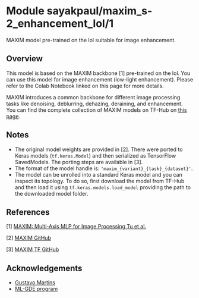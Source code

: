 # Module sayakpaul/maxim_s-2_enhancement_lol/1

MAXIM model pre-trained on the lol suitable for image enhancement.

<!-- asset-path: https://storage.googleapis.com/maxim-tf/tars/S-2_enhancement_lol.tar.gz  -->
<!-- task: enhancement -->
<!-- network-architecture: maxim -->
<!-- format: saved_model_2 -->
<!-- license: apache -->
<!-- colab: https://colab.research.google.com/github/sayakpaul/maxim-tf/blob/main/notebooks/inference.ipynb -->

## Overview

This model is based on the MAXIM backbone [1] pre-trained on the lol. You can use this
model for image enhancement (low-light enhancement). Please refer to the Colab Notebook linked on this page for more details.

MAXIM introduces a common backbone for different image processing tasks like
denoising, deblurring, dehazing, deraining, and enhancement. You can find the complete
collection of MAXIM models on TF-Hub on [this page](https://tfhub.dev/sayakpaul/collections/maxim/1).

## Notes

* The original model weights are provided in [2]. There were ported to Keras models
(`tf.keras.Model`) and then serialized as TensorFlow SavedModels. The porting
steps are available in [3].
* The format of the model handle is: `'maxim_{variant}_{task}_{dataset}'`.
* The model can be unrolled into a standard Keras model and you can inspect its topology.
To do so, first download the model from TF-Hub and then load it using `tf.keras.models.load_model`
providing the path to the downloaded model folder.

## References

[1] [MAXIM: Multi-Axis MLP for Image Processing Tu et al.](https://arxiv.org/abs/2201.02973)

[2] [MAXIM GitHub](https://github.com/google-research/maxim)

[3] [MAXIM TF GitHub](https://github.com/sayakpaul/maxim-tf)

## Acknowledgements

* [Gustavo Martins](https://twitter.com/gusthema?lang=en)
* [ML-GDE program](https://developers.google.com/programs/experts/)


